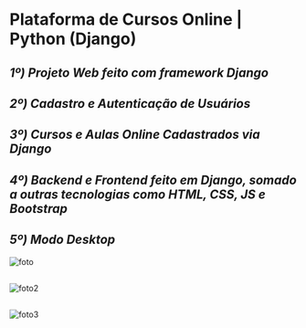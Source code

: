 # Plataforma de Cursos Online | Python (Django)

## ***1º) Projeto Web feito com framework Django***
## ***2º) Cadastro e Autenticação de Usuários***
## ***3º) Cursos e Aulas Online Cadastrados via Django***
## ***4º) Backend e Frontend feito em Django, somado a outras tecnologias como HTML, CSS, JS e Bootstrap***
## ***5º) Modo Desktop***

![foto](https://user-images.githubusercontent.com/101817225/170555093-3b474c69-665d-4c0d-9221-08c8f98003d7.jpg)
##
![foto2](https://user-images.githubusercontent.com/101817225/170555086-02b8612c-ea8b-42e6-a13b-b5909a82b62e.jpg)
##
![foto3](https://user-images.githubusercontent.com/101817225/170555090-70bff24f-1cd9-4260-869d-054987b09ab4.jpg)
